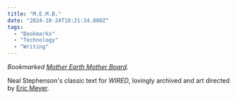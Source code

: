 ```yaml
---
title: "M.E.M.B."
date: "2024-10-24T18:21:34.000Z"
tags: 
  - "Bookmarks"
  - "Technology"
  - "Writing"
---
```


_Bookmarked [Mother Earth Mother Board](https://meyerweb.com/other/memb/)._

Neal Stephenson's classic text for _WIRED_, lovingly archived and art directed by [Eric Meyer](https://meyerweb.com/).
